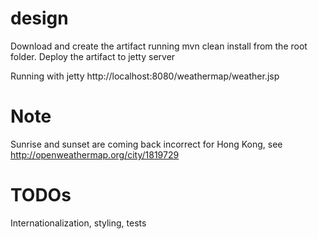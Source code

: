 # design
Download and create the artifact running mvn clean install from the root folder. 
Deploy the artifact to jetty server

Running with jetty  http://localhost:8080/weathermap/weather.jsp

# Note
Sunrise and sunset are coming back incorrect for Hong Kong, see http://openweathermap.org/city/1819729


# TODOs
Internationalization, styling, tests

